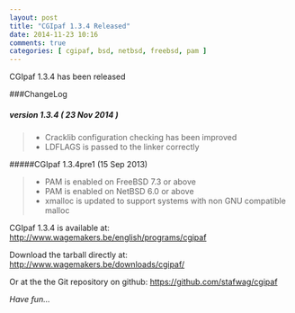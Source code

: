 ```yaml
---
layout: post
title: "CGIpaf 1.3.4 Released"
date: 2014-11-23 10:16
comments: true
categories: [ cgipaf, bsd, netbsd, freebsd, pam ]
---
```

CGIpaf 1.3.4 has been released

###ChangeLog

##### version 1.3.4         ( 23 Nov 2014 )
> * Cracklib configuration checking has been improved
> * LDFLAGS is passed to the linker correctly

#####CGIpaf 1.3.4pre1 (15 Sep 2013)

> * PAM is enabled on FreeBSD 7.3 or above
> * PAM is enabled on NetBSD 6.0 or above
> * xmalloc is updated to support systems with non GNU compatible malloc

CGIpaf 1.3.4 is  available at: <a href="http://www.wagemakers.be/english/programs/cgipaf">http://www.wagemakers.be/english/programs/cgipaf</a>

Download the tarball directly at:  <a href="http://www.wagemakers.be/downloads/cgipaf/">http://www.wagemakers.be/downloads/cgipaf/</a>

Or at the the Git repository  on github: <a href="https://github.com/stafwag/cgipaf">https://github.com/stafwag/cgipaf</a>

<p style="font-style: italic;">
Have fun...
</p>
